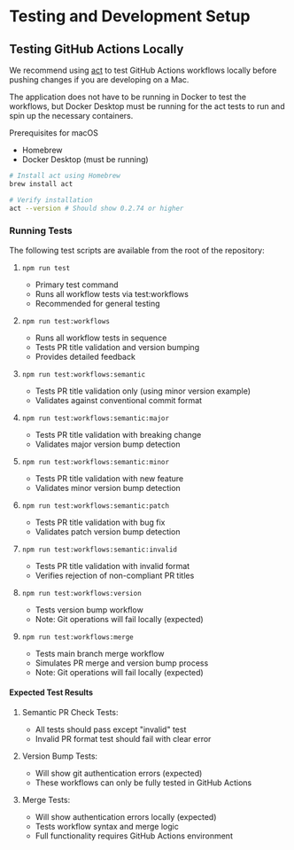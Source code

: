 # Testing and Development Setup

## Testing GitHub Actions Locally

We recommend using [act](https://github.com/nektos/act) to test GitHub Actions workflows locally before pushing changes if you are developing on a Mac.

The application does not have to be running in Docker to test the workflows, but Docker Desktop must be running for the act tests to run and spin up the necessary containers.

Prerequisites for macOS

- Homebrew
- Docker Desktop (must be running)

```sh
# Install act using Homebrew
brew install act

# Verify installation
act --version # Should show 0.2.74 or higher

```

### Running Tests

The following test scripts are available from the root of the repository:

1. `npm run test`
   - Primary test command
   - Runs all workflow tests via test:workflows
   - Recommended for general testing

2. `npm run test:workflows`
   - Runs all workflow tests in sequence
   - Tests PR title validation and version bumping
   - Provides detailed feedback

3. `npm run test:workflows:semantic`
   - Tests PR title validation only (using minor version example)
   - Validates against conventional commit format

4. `npm run test:workflows:semantic:major`
   - Tests PR title validation with breaking change
   - Validates major version bump detection

5. `npm run test:workflows:semantic:minor`
   - Tests PR title validation with new feature
   - Validates minor version bump detection

6. `npm run test:workflows:semantic:patch`
   - Tests PR title validation with bug fix
   - Validates patch version bump detection

7. `npm run test:workflows:semantic:invalid`
   - Tests PR title validation with invalid format
   - Verifies rejection of non-compliant PR titles

8. `npm run test:workflows:version`
   - Tests version bump workflow
   - Note: Git operations will fail locally (expected)

9. `npm run test:workflows:merge`
   - Tests main branch merge workflow
   - Simulates PR merge and version bump process
   - Note: Git operations will fail locally (expected)

#### Expected Test Results

1. Semantic PR Check Tests:
   - All tests should pass except "invalid" test
   - Invalid PR format test should fail with clear error

2. Version Bump Tests:
   - Will show git authentication errors (expected)
   - These workflows can only be fully tested in GitHub Actions

3. Merge Tests:
   - Will show authentication errors locally (expected)
   - Tests workflow syntax and merge logic
   - Full functionality requires GitHub Actions environment
